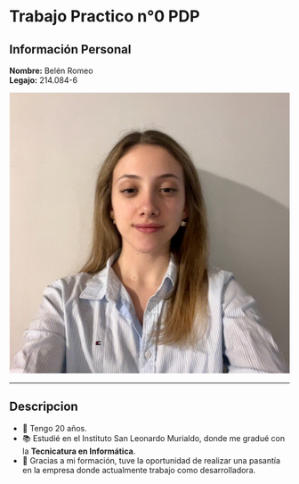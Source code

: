 # Trabajo Practico n°0 PDP

## Información Personal  
**Nombre:** Belén Romeo  
**Legajo:** 214.084-6

![Foto de Perfil](./fotoPerfil.jpeg)

---

## Descripcion 
- 📌 Tengo 20 años.
- 📚 Estudié en el Instituto San Leonardo Murialdo, donde me gradué con la **Tecnicatura en Informática**.  
- 💼 Gracias a mi formación, tuve la oportunidad de realizar una pasantía en la empresa donde actualmente trabajo como desarrolladora.  

